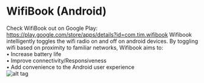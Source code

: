 WifiBook (Android)
========

Check WifiBook out on Google Play: https://play.google.com/store/apps/details?id=com.tim.wifibook
Wifibook intelligently toggles the wifi radio on and off on android devices.  By toggling wifi based on proximity to familiar networks, Wifibook aims to:  
  • Increase battery life  
  • Improve connectivity/Responsiveness  
  • Add convenience to the Android user experience  
![alt tag](https://raw.github.com/Timmehs/WifiBook/IDEA/n4landscreen_sm.png)  

